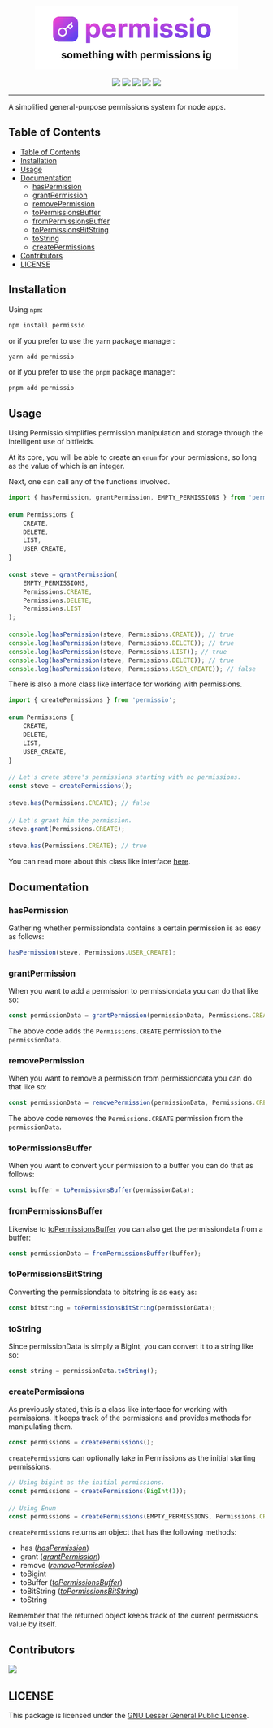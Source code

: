 <p align="center">
  <picture>
    <source media="(prefers-color-scheme: dark)" srcset="https://github.com/lvkdotsh/permissio/raw/master/public/permissio_white.webp" />
    <img alt="permissio" src="https://github.com/lvkdotsh/permissio/raw/master/public/permissio_black.webp" width="400px" />
  </picture>
</p>

<p align="center">
<img src="https://img.shields.io/bundlephobia/min/permissio.svg" />
<img src="https://img.shields.io/badge/coverage-100%25-brightgreen.svg" />
<img src="https://img.shields.io/github/languages/top/lvkdotsh/permissio" />
<img src="https://img.shields.io/badge/dependencies-0-brightgreen.svg" />
<img src="https://img.shields.io/npm/dt/permissio" />
</p>

---

A simplified general-purpose permissions system for node apps.

## Table of Contents

- [Table of Contents](#table-of-contents)
- [Installation](#installation)
- [Usage](#usage)
- [Documentation](#documentation)
  - [hasPermission](#haspermission)
  - [grantPermission](#grantpermission)
  - [removePermission](#removepermission)
  - [toPermissionsBuffer](#topermissionsbuffer)
  - [fromPermissionsBuffer](#frompermissionsbuffer)
  - [toPermissionsBitString](#topermissionsbitstring)
  - [toString](#tostring)
  - [createPermissions](#createpermissions)
- [Contributors](#contributors)
- [LICENSE](#license)

## Installation

Using `npm`:

```sh
npm install permissio
```

or if you prefer to use the `yarn` package manager:

```sh
yarn add permissio
```

or if you prefer to use the `pnpm` package manager:

```sh
pnpm add permissio
```

## Usage

Using Permissio simplifies permission manipulation and storage through the intelligent use of bitfields.

At its core, you will be able to create an `enum` for your permissions, so long as the value of which is an integer.

Next, one can call any of the functions involved.

```ts
import { hasPermission, grantPermission, EMPTY_PERMISSIONS } from 'permissio';

enum Permissions {
    CREATE,
    DELETE,
    LIST,
    USER_CREATE,
}

const steve = grantPermission(
    EMPTY_PERMISSIONS,
    Permissions.CREATE,
    Permissions.DELETE,
    Permissions.LIST
);

console.log(hasPermission(steve, Permissions.CREATE)); // true
console.log(hasPermission(steve, Permissions.DELETE)); // true
console.log(hasPermission(steve, Permissions.LIST)); // true
console.log(hasPermission(steve, Permissions.DELETE)); // true
console.log(hasPermission(steve, Permissions.USER_CREATE)); // false
```

There is also a more class like interface for working with permissions.

```ts
import { createPermissions } from 'permissio';

enum Permissions {
    CREATE,
    DELETE,
    LIST,
    USER_CREATE,
}

// Let's crete steve's permissions starting with no permissions.
const steve = createPermissions();

steve.has(Permissions.CREATE); // false

// Let's grant him the permission.
steve.grant(Permissions.CREATE);

steve.has(Permissions.CREATE); // true
```

You can read more about this class like interface [here](#createpermissions).

## Documentation

### hasPermission

Gathering whether permissiondata contains a certain permission is as easy as follows:

```ts
hasPermission(steve, Permissions.USER_CREATE);
```

### grantPermission

When you want to add a permission to permissiondata you can do that like so:

```ts
const permissionData = grantPermission(permissionData, Permissions.CREATE);
```

The above code adds the `Permissions.CREATE` permission to the `permissionData`.

### removePermission

When you want to remove a permission from permissiondata you can do that like so:

```ts
const permissionData = removePermission(permissionData, Permissions.CREATE);
```

The above code removes the `Permissions.CREATE` permission from the `permissionData`.

### toPermissionsBuffer

When you want to convert your permission to a buffer you can do that as follows:

```ts
const buffer = toPermissionsBuffer(permissionData);
```

### fromPermissionsBuffer

Likewise to [toPermissionsBuffer](#topermissionsbuffer) you can also get the permissiondata from a buffer:

```ts
const permissionData = fromPermissionsBuffer(buffer);
```

### toPermissionsBitString

Converting the permissiondata to bitstring is as easy as:

```ts
const bitstring = toPermissionsBitString(permissionData);
```

### toString

Since permissionData is simply a BigInt, you can convert it to a string like so:

```ts
const string = permissionData.toString();
```

### createPermissions

As previously stated, this is a class like interface for working with permissions. It keeps track of the permissions and provides methods for manipulating them.

```ts
const permissions = createPermissions();
```

`createPermissions` can optionally take in Permissions as the initial starting permissions.

```ts
// Using bigint as the initial permissions.
const permissions = createPermissions(BigInt(1));

// Using Enum
const permissions = createPermissions(EMPTY_PERMISSIONS, Permissions.CREATE);
```

`createPermissions` returns an object that has the following methods:
- has (*[hasPermission](#haspermission)*)
- grant (*[grantPermission](#grantpermission)*)
- remove (*[removePermission](#removepermission)*)
- toBigint
- toBuffer (*[toPermissionsBuffer](#topermissionsbuffer)*)
- toBitString (*[toPermissionsBitString](#tobitstring)*)
- toString

Remember that the returned object keeps track of the current permissions value by itself.

## Contributors

[![](https://contrib.rocks/image?repo=lvkdotsh/permissio)](https://github.com/lvkdotsh/permissio/graphs/contributors)

## LICENSE

This package is licensed under the [GNU Lesser General Public License](https://www.gnu.org/licenses/lgpl-3.0).
